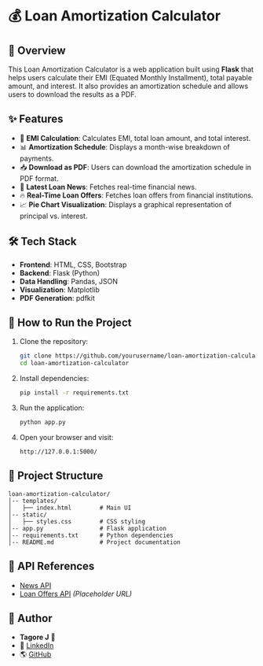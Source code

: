 # 💰 Loan Amortization Calculator

## 📌 Overview
This Loan Amortization Calculator is a web application built using **Flask** that helps users calculate their EMI (Equated Monthly Installment), total payable amount, and interest. It also provides an amortization schedule and allows users to download the results as a PDF.

## ✨ Features
- 🏦 **EMI Calculation**: Calculates EMI, total loan amount, and total interest.
- 📊 **Amortization Schedule**: Displays a month-wise breakdown of payments.
- 📥 **Download as PDF**: Users can download the amortization schedule in PDF format.
- 📰 **Latest Loan News**: Fetches real-time financial news.
- 🔥 **Real-Time Loan Offers**: Fetches loan offers from financial institutions.
- 📈 **Pie Chart Visualization**: Displays a graphical representation of principal vs. interest.

## 🛠️ Tech Stack
- **Frontend**: HTML, CSS, Bootstrap
- **Backend**: Flask (Python)
- **Data Handling**: Pandas, JSON
- **Visualization**: Matplotlib
- **PDF Generation**: pdfkit

## 🚀 How to Run the Project
1. Clone the repository:
   ```bash
   git clone https://github.com/yourusername/loan-amortization-calculator.git
   cd loan-amortization-calculator
   ```
2. Install dependencies:
   ```bash
   pip install -r requirements.txt
   ```
3. Run the application:
   ```bash
   python app.py
   ```
4. Open your browser and visit:
   ```
   http://127.0.0.1:5000/
   ```

## 📂 Project Structure
```
loan-amortization-calculator/
│-- templates/
│   ├── index.html        # Main UI
│-- static/
│   ├── styles.css        # CSS styling
│-- app.py                # Flask application
│-- requirements.txt      # Python dependencies
│-- README.md             # Project documentation
```

## 🔗 API References
- [News API](https://newsapi.org/)
- [Loan Offers API](https://api.example.com/) *(Placeholder URL)*

## 👤 Author
- **Tagore J** 🚀
- 🔗 [LinkedIn](https://www.linkedin.com/in/tagorej)
- 🌎 [GitHub](https://github.com/tagorej)

